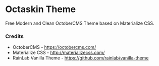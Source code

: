 Octaskin Theme
==========

Free Modern and Clean OctoberCMS Theme based on Materialize CSS.

### Credits

- OctoberCMS - https://octobercms.com/
- Materialize CSS - http://materializecss.com/
- RainLab Vanilla Theme - https://github.com/rainlab/vanilla-theme
